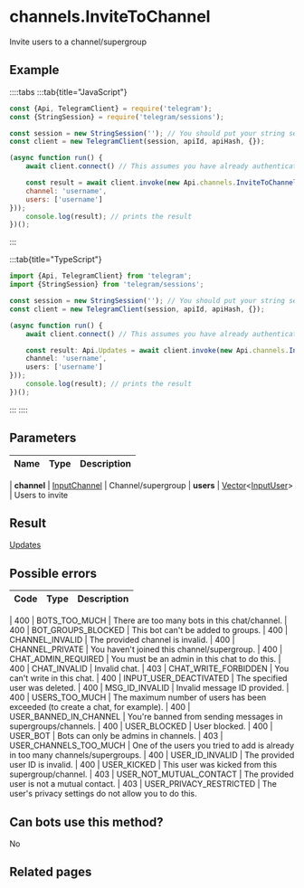 # channels.InviteToChannel

Invite users to a channel/supergroup



## Example

::::tabs
:::tab{title="JavaScript"}
```js
const {Api, TelegramClient} = require('telegram');
const {StringSession} = require('telegram/sessions');

const session = new StringSession(''); // You should put your string session here
const client = new TelegramClient(session, apiId, apiHash, {});

(async function run() {
    await client.connect() // This assumes you have already authenticated with .start()

    const result = await client.invoke(new Api.channels.InviteToChannel({
    channel: 'username',
    users: ['username']
}));
    console.log(result); // prints the result
})();
```
:::

:::tab{title="TypeScript"}
```ts
import {Api, TelegramClient} from 'telegram';
import {StringSession} from 'telegram/sessions';

const session = new StringSession(''); // You should put your string session here
const client = new TelegramClient(session, apiId, apiHash, {});

(async function run() {
    await client.connect() // This assumes you have already authenticated with .start()

    const result: Api.Updates = await client.invoke(new Api.channels.InviteToChannel({
    channel: 'username',
    users: ['username']
}));
    console.log(result); // prints the result
})();
```
:::
::::



## Parameters

| Name | Type | Description |
| :--: | ---- | ----------- |

| **channel** | [InputChannel](https://core.telegram.org/type/InputChannel) | Channel/supergroup 
| **users** | [Vector](https://core.telegram.org/type/Vector%20t)<[InputUser](https://core.telegram.org/type/InputUser)> | Users to invite 


## Result

[Updates](https://core.telegram.org/type/Updates)



## Possible errors

| Code | Type | Description |
| :--: | ---- | ----------- |

| 400 | BOTS\_TOO\_MUCH | There are too many bots in this chat/channel. 
| 400 | BOT\_GROUPS\_BLOCKED | This bot can't be added to groups. 
| 400 | CHANNEL\_INVALID | The provided channel is invalid. 
| 400 | CHANNEL\_PRIVATE | You haven't joined this channel/supergroup. 
| 400 | CHAT\_ADMIN\_REQUIRED | You must be an admin in this chat to do this. 
| 400 | CHAT\_INVALID | Invalid chat. 
| 403 | CHAT\_WRITE\_FORBIDDEN | You can't write in this chat. 
| 400 | INPUT\_USER\_DEACTIVATED | The specified user was deleted. 
| 400 | MSG\_ID\_INVALID | Invalid message ID provided. 
| 400 | USERS\_TOO\_MUCH | The maximum number of users has been exceeded (to create a chat, for example). 
| 400 | USER\_BANNED\_IN\_CHANNEL | You're banned from sending messages in supergroups/channels. 
| 400 | USER\_BLOCKED | User blocked. 
| 400 | USER\_BOT | Bots can only be admins in channels. 
| 403 | USER\_CHANNELS\_TOO\_MUCH | One of the users you tried to add is already in too many channels/supergroups. 
| 400 | USER\_ID\_INVALID | The provided user ID is invalid. 
| 400 | USER\_KICKED | This user was kicked from this supergroup/channel. 
| 403 | USER\_NOT\_MUTUAL\_CONTACT | The provided user is not a mutual contact. 
| 403 | USER\_PRIVACY\_RESTRICTED | The user's privacy settings do not allow you to do this. 


## Can bots use this method?

No

## Related pages


